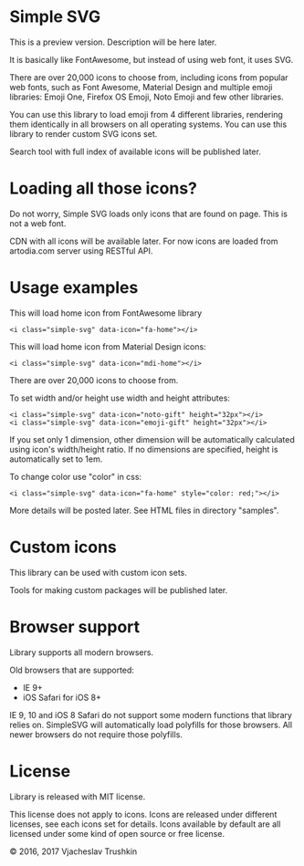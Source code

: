 # Simple SVG

This is a preview version. Description will be here later.

It is basically like FontAwesome, but instead of using web font, it uses SVG.

There are over 20,000 icons to choose from, including icons from popular web fonts, such as Font Awesome, Material Design
and multiple emoji libraries: Emoji One, Firefox OS Emoji, Noto Emoji and few other libraries.
 
You can use this library to load emoji from 4 different libraries, rendering them identically in all browsers on all
operating systems. You can use this library to render custom SVG icons set.
 
Search tool with full index of available icons will be published later.

# Loading all those icons?

Do not worry, Simple SVG loads only icons that are found on page. This is not a web font.

CDN with all icons will be available later. For now icons are loaded from artodia.com server using RESTful API. 

# Usage examples

This will load home icon from FontAwesome library

    <i class="simple-svg" data-icon="fa-home"></i>

This will load home icon from Material Design icons:

    <i class="simple-svg" data-icon="mdi-home"></i>

There are over 20,000 icons to choose from.

To set width and/or height use width and height attributes:

    <i class="simple-svg" data-icon="noto-gift" height="32px"></i>
    <i class="simple-svg" data-icon="emoji-gift" height="32px"></i>
    
If you set only 1 dimension, other dimension will be automatically calculated using icon's width/height ratio.
If no dimensions are specified, height is automatically set to 1em.

To change color use "color" in css:

    <i class="simple-svg" data-icon="fa-home" style="color: red;"></i>
    
More details will be posted later. See HTML files in directory "samples".

# Custom icons

This library can be used with custom icon sets.

Tools for making custom packages will be published later.

# Browser support

Library supports all modern browsers.

Old browsers that are supported:
- IE 9+
- iOS Safari for iOS 8+

IE 9, 10 and iOS 8 Safari do not support some modern functions that library relies on. SimpleSVG will automatically load
polyfills for those browsers. All newer browsers do not require those polyfills.

# License

Library is released with MIT license.

This license does not apply to icons. Icons are released under different licenses, see each icons set for details.
Icons available by default are all licensed under some kind of open source or free license. 

© 2016, 2017 Vjacheslav Trushkin
